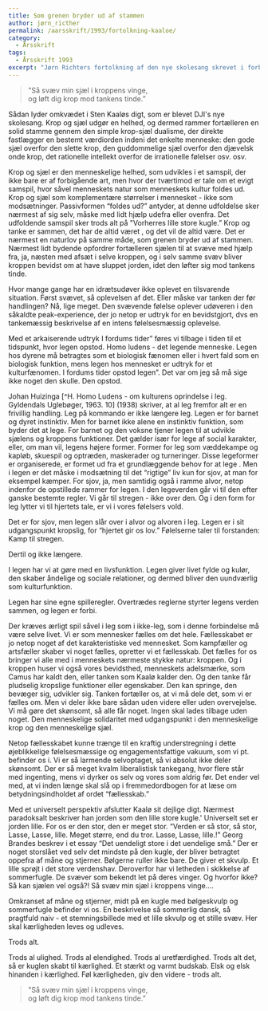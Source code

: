 ```yaml
---
title: Som grenen bryder ud af stammen
author: jørn_ricther
permalink: /aarsskrift/1993/fortolkning-kaaloe/
category:
  - Årsskrift
tags:
  - Årsskrift 1993
excerpt: "Jørn Richters fortolkning af den nye skolesang skrevet i forbindelse med indvielsen af Globen af Sten Kaalø og oprindeligt bragt i Årsskriftet fra 1993."
---
```


> "Så svæv min sjæl i kroppens vinge,  
> og løft dig krop mod tankens tinde.”

Sådan lyder omkvædet i Sten Kaaløs digt, som er blevet DJI's nye skolesang. Krop og sjæl udgør en helhed, og dermed rammer fortælleren en solid stamme gennem den simple krop-sjæl dualisme, der direkte fastlægger en bestemt værdiorden indeni det enkelte menneske: den gode sjæl overfor den slette krop, den guddommelige sjæl overfor den djævelsk onde krop, det rationelle intellekt overfor de irrationelle følelser osv. osv.

Krop og sjæl er den menneskelige helhed, som udvikles i et samspil, der ikke bare er af forbigående art, men hvor der tværtimod er tale om et evigt samspil, hvor såvel menneskets natur som menneskets kultur foldes ud. Krop og sjæl som komplementære størrelser i mennesket - ikke som modsætninger. Passivformen “foldes ud?” antyder, at denne udfoldelse sker nærmest af sig selv, måske med lidt hjælp udefra eller ovenfra. Det udfoldende samspil sker trods alt på "Vorherres lille store kugle.” Krop og tanke er sammen, det har de altid været , og det vil de altid være. Det er nærmest en naturlov på samme måde, som grenen bryder ud af stammen. Nærmest lidt bydende opfordrer fortælleren sjælen til at svæve med hjælp fra, ja, næsten med afsæt i selve kroppen, og i selv samme svæv bliver kroppen bevidst om at have sluppet jorden, idet den løfter sig mod tankens tinde.

Hvor mange gange har en idrætsudøver ikke oplevet en tilsvarende situation. Først svævet, så oplevelsen af det. Eller måske var tanken der før handlingen? Nå, lige meget. Den svævende følelse oplever udøveren i den såkaldte peak-experience, der jo netop er udtryk for en bevidstgjort, dvs en tankemæssig beskrivelse af en intens følelsesmæssig oplevelse.

Med et arkaiserende udtryk I fordums tider” føres vi tilbage i tiden til et tidspunkt, hvor legen opstod. Homo ludens - det legende menneske. Legen hos dyrene må betragtes som et biologisk fænomen eller i hvert fald som en biologisk funktion, mens legen hos mennesket er udtryk for et kulturfænomen. I fordums tider opstod legen”. Det var om jeg så må sige ikke noget den skulle. Den opstod.

Johan Huizinga [^H. Homo Ludens - om kulturens oprindelse i leg. Gyldendals Uglebøger, 1963. 10] (1938) skriver, at al leg fremfor alt er en frivillig handling. Leg på kommando er ikke længere leg. Legen er for barnet og dyret instinktiv. Men for barnet ikke alene en instinktiv funktion, som byder det at lege. For barnet og den voksne tjener legen til at udvikle sjælens og kroppens funktioner. Det gælder især for lege af social karakter, eller, om man vil, legens højere former. Former for leg som væddekampe og kapløb, skuespil og optræden, maskerader og turneringer. Disse legeformer er organiserede, er formet ud fra et grundlæggende behov for at lege . Men i legen er det måske i modsætning til det “rigtige” liv kun for sjov, at man for eksempel kæmper. For sjov, ja, men samtidig også i ramme alvor, netop indenfor de opstillede rammer for legen. I den legeverden går vi til den efter ganske bestemte regler. Vi går til stregen - ikke over den. Og i den form for leg lytter vi til hjertets tale, er vi i vores følelsers vold.

Det er for sjov, men legen slår over i alvor og alvoren i leg. Legen er i sit udgangspunkt kropslig, for “hjertet gir os lov.” Følelserne taler til forstanden: Kamp til stregen.

Dertil og ikke længere.

I legen har vi at gøre med en livsfunktion. Legen giver livet fylde og kulør, den skaber åndelige og sociale relationer, og dermed bliver den uundværlig som kulturfunktion.

Legen har sine egne spilleregler. Overtrædes reglerne styrter legens verden sammen, og legen er forbi.

Der kræves ærligt spil såvel i leg som i ikke-leg, som i denne forbindelse må være selve livet. Vi er som mennesker fælles om det hele. Fællesskabet er jo netop noget af det karakteristiske ved mennesket. Som kampfæller og artsfæller skaber vi noget fælles, opretter vi et fællesskab. Det fælles for os bringer vi alle med i menneskets nærmeste stykke natur: kroppen. Og i kroppen huser vi også vores bevidsthed, menneskets adelsmærke, som Camus har kaldt den, eller tanken som Kaalø kalder den. Og den tanke får pludselig kropslige funktioner eller egenskaber. Den kan springe, den bevæger sig, udvikler sig. Tanken fortæller os, at vi må dele det, som vi er fælles om. Men vi deler ikke bare sådan uden videre eller uden overvejelse. Vi må gøre det skønsomt, så alle får noget. Ingen skal lades tilbage uden noget. Den menneskelige solidaritet med udgangspunkt i den menneskelige krop og den menneskelige sjæl.

Netop fællesskabet kunne trænge til en kraftig understregning i dette øjeblikkelige følelsesmæssige og engagementsfattige vakuum, som vi pt. befinder os i. Vi er så larmende selvoptaget, så vi absolut ikke deler skønsomt. Der er så meget kvalm liberalistisk tankegang, hvor flere står med ingenting, mens vi dyrker os selv og vores som aldrig før. Det ender vel med, at vi inden længe skal slå op i fremmedordbogen for at læse om betydningsindholdet af ordet “fællesskab.”

Med et universelt perspektiv afslutter Kaalø sit dejlige digt. Nærmest paradoksalt beskriver han jorden som den lille store kugle.' Universelt set er jorden lille. For os er den stor, den er meget stor. “Verden er så stor, så stor, Lasse, Lasse, lille. Meget større, end du tror. Lasse, Lasse, lille.!” Georg Brandes beskrev i et essay “Det uendeligt store i det uendelige små.” Der er noget storslået ved selv det mindste på den kugle, der bliver betragtet oppefra af måne og stjerner. Bølgerne ruller ikke bare. De giver et skvulp. Et lille sprøjt i det store verdenshav. Deroverfor har vi letheden i skikkelse af sommerfugle. De svæver som bekendt let på deres vinger. Og hvorfor ikke? Så kan sjælen vel også?! Så svæv min sjæl i kroppens vinge....

Omkranset af måne og stjerner, midt på en kugle med bølgeskvulp og sommerfugle befinder vi os. En beskrivelse så sommerlig dansk, så pragtfuld naiv - et stemningsbillede med et lille skvulp og et stille svæv. Her skal kærligheden leves og udleves.

Trods alt.

Trods al ulighed. Trods al elendighed. Trods al uretfærdighed. Trods alt det, så er kuglen skabt til kærlighed. Et stærkt og varmt budskab. Elsk og elsk hinanden i kærlighed. Føl kærligheden, giv den videre - trods alt.

> "Så svæv min sjæl i kroppens vinge,  
> og løft dig krop mod tankens tinde.”
